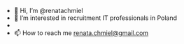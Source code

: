 - 👋 Hi, I’m @renatachmiel
- 👀 I’m interested in recruitment IT professionals in Poland
- 
- 📫 How to reach me renata.chmiel@gmail.com

<!---
renatachmiel/renatachmiel is a ✨ special ✨ repository because its `README.md` (this file) appears on your GitHub profile.
You can click the Preview link to take a look at your changes.
--->
